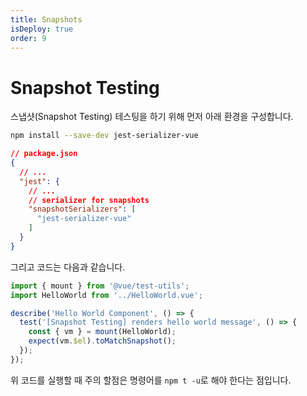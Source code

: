 ```yaml
---
title: Snapshots
isDeploy: true
order: 9
---
```


# Snapshot Testing

스냅샷(Snapshot Testing) 테스팅을 하기 위해 먼저 아래 환경을 구성합니다.

```bash
npm install --save-dev jest-serializer-vue
```

```json
// package.json
{
  // ...
  "jest": {
    // ...
    // serializer for snapshots
    "snapshotSerializers": [
      "jest-serializer-vue"
    ]
  }
}
```

그리고 코드는 다음과 같습니다.

```js
import { mount } from '@vue/test-utils';
import HelloWorld from '../HelloWorld.vue';

describe('Hello World Component', () => {
  test('[Snapshot Testing] renders hello world message', () => {
    const { vm } = mount(HelloWorld);
    expect(vm.$el).toMatchSnapshot();
  });
});
```

위 코드를 실행할 때 주의 할점은 명령어를 `npm t -u`로 해야 한다는 점입니다.